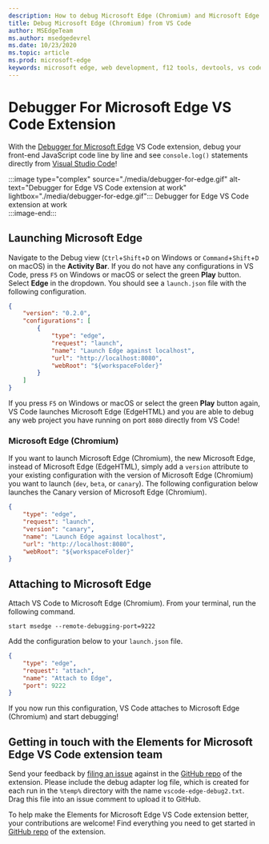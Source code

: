 ```yaml
---
description: How to debug Microsoft Edge (Chromium) and Microsoft Edge (EdgeHTML) from VS Code
title: Debug Microsoft Edge (Chromium) from VS Code
author: MSEdgeTeam
ms.author: msedgedevrel
ms.date: 10/23/2020
ms.topic: article
ms.prod: microsoft-edge
keywords: microsoft edge, web development, f12 tools, devtools, vs code, visual studio code, debugger
---
```

# Debugger For Microsoft Edge VS Code Extension  

With the [Debugger for Microsoft Edge][VisualstudioMarketplaceDebuggerMicrosoftEdge] VS Code extension, debug your front-end JavaScript code line by line and see `console.log()` statements directly from [Visual Studio Code][VisualstudioCode]!  

:::image type="complex" source="./media/debugger-for-edge.gif" alt-text="Debugger for Edge VS Code extension at work" lightbox="./media/debugger-for-edge.gif":::
   Debugger for Edge VS Code extension at work  
:::image-end:::

<!--![Debugger for Edge VS Code extension at work][ImageGifDebuggerEdge]  -->  

## Launching Microsoft Edge  

Navigate to the Debug view \(`Ctrl`+`Shift`+`D` on Windows or `Command`+`Shift`+`D` on macOS\) in the **Activity Bar**.  If you do not have any configurations in VS Code, press `F5` on Windows or macOS or select the green **Play** button.  Select **Edge** in the dropdown.  You should see a `launch.json` file with the following configuration.  

```json
{
    "version": "0.2.0",
    "configurations": [
        {
            "type": "edge",
            "request": "launch",
            "name": "Launch Edge against localhost",
            "url": "http://localhost:8080",
            "webRoot": "${workspaceFolder}"
        }
    ]
}
```  

If you press `F5` on Windows or macOS or select the green **Play** button again, VS Code launches Microsoft Edge \(EdgeHTML\) and you are able to debug any web project you have running on port `8080` directly from VS Code!  

### Microsoft Edge (Chromium)  

If you want to launch Microsoft Edge \(Chromium\), the new Microsoft Edge, instead of Microsoft Edge \(EdgeHTML\), simply add a `version` attribute to your existing configuration with the version of Microsoft Edge \(Chromium\) you want to launch \(`dev`, `beta`, or `canary`\). The following configuration below launches the Canary version of Microsoft Edge \(Chromium\).  

```json
{
    "type": "edge",
    "request": "launch",
    "version": "canary",
    "name": "Launch Edge against localhost",
    "url": "http://localhost:8080",
    "webRoot": "${workspaceFolder}"
}
```  

## Attaching to Microsoft Edge  

Attach VS Code to Microsoft Edge \(Chromium\).  From your terminal, run the following command.  

```console
start msedge --remote-debugging-port=9222
```  

Add the configuration below to your `launch.json` file.   

```json
{
    "type": "edge",
    "request": "attach",
    "name": "Attach to Edge",
    "port": 9222
}
```  

If you now run this configuration, VS Code attaches to Microsoft Edge \(Chromium\) and start debugging!  

## Getting in touch with the Elements for Microsoft Edge VS Code extension team    

Send your feedback by [filing an issue][GithubMicrosoftVscodeEdgeDebug2NewIssue] against in the [GitHub repo][GithubMicrosoftVscodeEdgeDebug2] of the extension.  Please include the debug adapter log file, which is created for each run in the `%temp%` directory with the name `vscode-edge-debug2.txt`.  Drag this file into an issue comment to upload it to GitHub.  

To help make the Elements for Microsoft Edge VS Code extension better, your contributions are welcome!  Find everything you need to get started in [GitHub repo][GithubMicrosoftVscodeEdgeDebug2] of the extension.  


<!-- image links -->  

<!--[ImageGifDebuggerEdge]: ./media/debugger-for-edge.gif "Debugger for Edge VS Code extension in action"  -->  
[ImagePngDebuggerEdge]: ./media/debugger-for-edge.png "Debugger for Edge VS Code extension in action"  

<!--links -->  

[VisualstudioCode]: https://code.visualstudio.com "Visual Studio Code"  
[VisualStudioCodeDocs]: https://code.visualstudio.com/Docs "Documentation | Visual Studio Code"   

[GithubMicrosoftVscodeEdgeDebug2]: https://github.com/Microsoft/vscode-edge-debug2 "microsoft/vscode-edge-debug2 | GitHub"  
[GithubMicrosoftVscodeEdgeDebug2NewIssue]: https://github.com/Microsoft/vscode-edge-debug2/issues/new "New Issue - microsoft/vscode-edge-debug2 | GitHub"  

[VisualstudioMarketplaceDebuggerMicrosoftEdge]: https://marketplace.visualstudio.com/items?itemName=msjsdiag.debugger-for-edge "Debugger for Microsoft Edge | Visual Studio Marketplace"  
